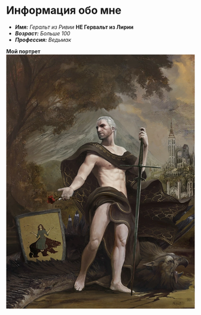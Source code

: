 # Информация обо мне
- ***Имя:*** *Геральт из Ривии* **НЕ Гервальт из Лирии**
- ***Возраст:*** *Больше 100*
- ***Профессия:*** *Ведьмак*

**Мой портрет**
![](MyPainting.png)